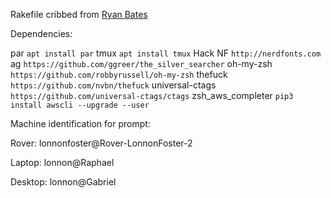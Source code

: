 Rakefile cribbed from [Ryan Bates](http://github.com/ryanb/dotfiles)

Dependencies:

par                `apt install par`
tmux               `apt install tmux`
Hack NF            `http://nerdfonts.com`
ag                 `https://github.com/ggreer/the_silver_searcher`
oh-my-zsh          `https://github.com/robbyrussell/oh-my-zsh`
thefuck            `https://github.com/nvbn/thefuck`
universal-ctags    `https://github.com/universal-ctags/ctags`
zsh_aws_completer  `pip3 install awscli --upgrade --user`

Machine identification for prompt:

Rover:
lonnonfoster@Rover-LonnonFoster-2

Laptop:
lonnon@Raphael

Desktop:
lonnon@Gabriel
